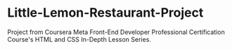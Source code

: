 # Little-Lemon-Restaurant-Project
 Project from Coursera Meta Front-End Developer Professional Certification Course's HTML and CSS In-Depth Lesson Series.

